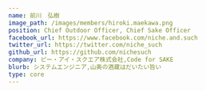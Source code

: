 ```yaml
---
name: 前川　弘樹
image_path: /images/members/hiroki.maekawa.png
position: Chief Outdoor Officer, Chief Sake Officer
facebook_url: https://www.facebook.com/niche.and.such
twitter_url: https://twitter.com/niche_such
github_url: https://github.com/nichesuch
company: ピー・アイ・スクエア株式会社,Code for SAKE
blurb: システムエンジニア,山奥の酒蔵はだいたい旨い
type: core
---
```

